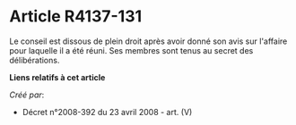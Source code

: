 # Article R4137-131

Le conseil est dissous de plein droit après avoir donné son avis sur l'affaire pour laquelle il a été réuni. Ses membres sont
tenus au secret des délibérations.

**Liens relatifs à cet article**

_Créé par_:

  - Décret n°2008-392 du 23 avril 2008 - art. (V)
